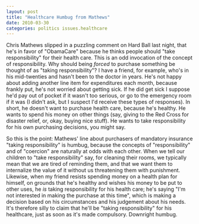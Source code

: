 ```yaml
---
layout: post
title: "Healthcare Humbug from Mathews"
date: 2010-03-30
categories: politics issues.healthcare
---
```


Chris Mathews slipped in a puzzling comment on Hard Ball last night, that he's
in favor of "ObamaCare" because he thinks people should "take responsibility"
for their health care. This is an odd invocation of the concept of
responsibility. Why should being _forced_ to purchase something be thought of
as "taking responsibility"? I have a friend, for example, who's in his
mid-twenties and hasn't been to the doctor in years. He's not happy about adding
another line item for expenditures each month, because frankly put, he's not
worried about getting sick. If he did get sick I suppose he'd pay out of pocket
if it wasn't too serious, or go to the emergency room if it was (I didn't ask,
but I suspect I'd receive these types of responses). In short, he doesn't want
to purchase health care, because he's healthy. He wants to spend his money on
other things (say, giving to the Red Cross for disaster relief, or, okay, buying
nice stuff). He wants to take responsibility for his own purchasing decisions,
you might say.

So this is the point: Mathews' line about purchasers of mandatory insurance
"taking responsibility" is humbug, because the concepts of "responsibility" and
of "coercion" are naturally at odds with each other. When we tell our children
to "take responsibility" say, for cleaning their rooms, we typically mean that
we are tired of reminding them, and that we want them to internalize the value
of it without us threatening them with punishment. Likewise, when my friend
resists spending money on a health plan for himself, on grounds that he's
healthy and wishes his money to be put to other uses, he _is_ taking
responsibility for his health care; he's saying "I'm not interested in making
the purchase at this time", which is making a decision based on his
circumstances and his judgement about his needs. It's therefore silly to claim
that he'll be "taking responsibility" for his healthcare, just as soon as it's
made compulsory. Downright
humbug.